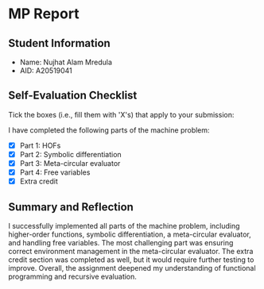 # MP Report

## Student Information

- Name: Nujhat Alam Mredula
- AID: A20519041

## Self-Evaluation Checklist

Tick the boxes (i.e., fill them with 'X's) that apply to your submission:

I have completed the following parts of the machine problem:

- [X] Part 1: HOFs
- [X] Part 2: Symbolic differentiation
- [X] Part 3: Meta-circular evaluator
- [X] Part 4: Free variables
- [X] Extra credit

## Summary and Reflection

I successfully implemented all parts of the machine problem, including higher-order functions, symbolic differentiation, a meta-circular evaluator, and handling free variables. The most challenging part was ensuring correct environment management in the meta-circular evaluator. The extra credit section was completed as well, but it would require further testing to improve. Overall, the assignment deepened my understanding of functional programming and recursive evaluation.